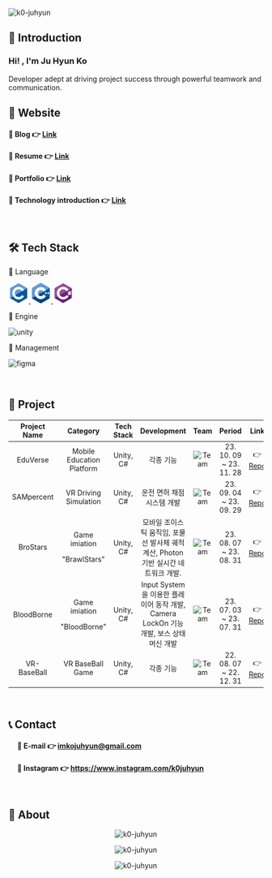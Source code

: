 <p align="left"> <img src="https://komarev.com/ghpvc/?username=k0-juhyun&label=Profile%20views&color=0e75b6&style=flat" alt="k0-juhyun" /> </p>

## 👋 Introduction
<h3>Hi! , I'm Ju Hyun Ko</h3>
<span>Developer adept at driving project success through powerful teamwork and communication. </span>
<br>

## 🔗 Website
#### 🔹 Blog 👉 [Link](https://velog.io/@k0juhyun/posts) 
#### 🔹 Resume 👉 [Link](https://darkened-burglar-0c6.notion.site/1629f164a015809dab02e79200d538c4)
#### 🔹 Portfolio 👉 [Link](https://darkened-burglar-0c6.notion.site/98f4a35d545d49f38e67c5e15b752e12?pvs=4)
#### 🔹 Technology introduction 👉 [Link](https://url.kr/qkay7d) 
<br>

## 🛠 Tech Stack
🔹 Language 
<p align="left"> <a href="https://www.cprogramming.com/" target="_blank" rel="noreferrer"> 
  <img src="https://raw.githubusercontent.com/devicons/devicon/master/icons/c/c-original.svg" alt="c" width="40" height="40"/> </a> 
  <a href="https://www.w3schools.com/cpp/" target="_blank" rel="noreferrer"> 
    <img src="https://raw.githubusercontent.com/devicons/devicon/master/icons/cplusplus/cplusplus-original.svg" alt="cplusplus" width="40" height="40"/> </a> <a href="https://www.w3schools.com/cs/" target="_blank" rel="noreferrer"> <img src="https://raw.githubusercontent.com/devicons/devicon/master/icons/csharp/csharp-original.svg" alt="csharp" width="40" height="40"/> </a> </a> </p>
🔹 Engine
<p><p><a><img src="https://github.com/k0-juhyun/k0-juhyun/assets/79074052/c79bd60f-3d4d-4ce1-99fc-94bc375f1be4" alt="unity" width="40" height="40"/> </a> </p></p>
🔹 Management
<p><p><a> <img src="https://www.vectorlogo.zone/logos/figma/figma-icon.svg" alt="figma" width="40" height="40"/> </a> </p> </p>
<br>

## 📃 Project
|Project Name|Category|Tech Stack|Development|Team|   Period   |Link|
|:---:|:---:|:---:|:---:|:---:|:---:|:---:|
|EduVerse|Mobile Education Platform|Unity, C#|각종 기능|![Team](https://img.shields.io/badge/Team-red)| 23. 10. 09 ~ 23. 11. 28	|👉 [Repo](https://github.com/EdeWiseCreators)|
|SAMpercent|VR Driving Simulation|Unity, C#|운전 면허 채점 시스템 개발|![Team](https://img.shields.io/badge/Team-red)| 23. 09. 04 ~ 23. 09. 29	|👉 [Repo](https://github.com/k0-juhyun/SAMpercent)|
|BroStars|Game imiation<p></p>"BrawlStars"|Unity, C#|모바일 조이스틱 움직임, 포물선 발사체 궤적 계산, Photon 기반 실시간 네트워크 개발. |![Team](https://img.shields.io/badge/Team-red)| 23. 08. 07 ~ 23. 08. 31	|👉 [Repo](https://github.com/k0-juhyun/BroStars)|
|BloodBorne|Game imiation<p></p>"BloodBorne"|Unity, C#|Input System 을 이용한 플레이어 동작 개발, Camera LockOn 기능 개발, 보스 상태머신 개발|![Team](https://img.shields.io/badge/Team-red)| 23. 07. 03 ~ 23. 07. 31	|👉 [Repo](https://github.com/k0-juhyun/Bloodborne)|
|VR-BaseBall|VR BaseBall Game|Unity, C#|각종 기능|![Team](https://img.shields.io/badge/Team-red)| 22. 08. 07 ~ 22. 12. 31	|👉 [Repo](https://github.com/kcheee/VR-BaseBall-Game)|
<br>


## 📞 Contact
#### &emsp; 🔹 E-mail 👉 imkojuhyun@gmail.com
#### &emsp; 🔹 Instagram 👉 https://www.instagram.com/k0juhyun
</p>
<br>

## 🌱 About
<p align="center">
  <img src="https://github-readme-stats.vercel.app/api/top-langs?username=k0-juhyun&theme=dark&show_icons=true&locale=en&layout=compact" alt="k0-juhyun" width="400" height="200"/>
</p>
<p align="center">
  <img src="https://github-readme-stats.vercel.app/api?username=k0-juhyun&theme=dark&show_icons=true&locale=en" alt="k0-juhyun" width="400" height="200"/>
</p>
<p align="center">
  <img src="https://github-readme-streak-stats.herokuapp.com/?user=k0-juhyun&theme=dark&" alt="k0-juhyun" width="400" height="200"/>
</p>

